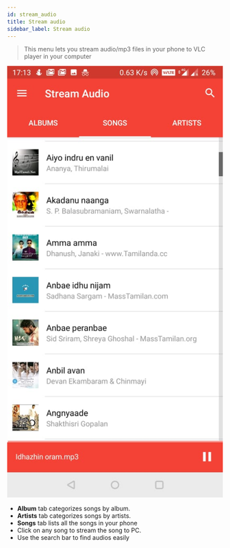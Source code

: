 ```yaml
---
id: stream_audio
title: Stream audio
sidebar_label: Stream audio
---
```


> This menu lets you stream audio/mp3 files in your phone to VLC player in your computer

<div class="row">
  <div class="col">
    <img src="/static/img/tutorial/stream_audio.jpeg" alt="Stream audio"></img>
  </div>
  <div class="col">
    <ul>
      <li><b>Album</b> tab categorizes songs by album.</li>
      <li><b>Artists</b> tab categorizes songs by artists.</li>
      <li><b>Songs</b> tab lists all the songs in your phone</li>
      <li>Click on any song to stream the song to PC.</li>
       <li>Use the search bar to find audios easily</li>
    </ul>
  </div>
</div>